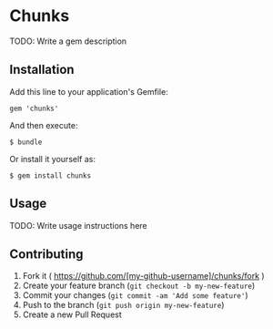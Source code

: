 # Chunks

TODO: Write a gem description

## Installation

Add this line to your application's Gemfile:

    gem 'chunks'

And then execute:

    $ bundle

Or install it yourself as:

    $ gem install chunks

## Usage

TODO: Write usage instructions here

## Contributing

1. Fork it ( https://github.com/[my-github-username]/chunks/fork )
2. Create your feature branch (`git checkout -b my-new-feature`)
3. Commit your changes (`git commit -am 'Add some feature'`)
4. Push to the branch (`git push origin my-new-feature`)
5. Create a new Pull Request
